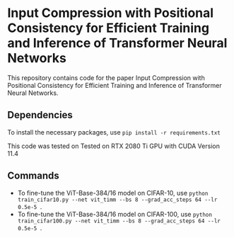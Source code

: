 # Input Compression with Positional Consistency for Efficient Training and Inference of Transformer Neural Networks


This repository contains code for the paper Input Compression with Positional Consistency for Efficient Training and Inference of Transformer Neural Networks.

## Dependencies
To install the necessary packages, use `pip install -r requirements.txt `

This code was tested on Tested on RTX 2080 Ti GPU with CUDA Version 11.4

## Commands
+ To fine-tune the ViT-Base-384/16 model on CIFAR-10, use `python train_cifar10.py --net vit_timm --bs 8 --grad_acc_steps 64 --lr 0.5e-5 `.
+ To fine-tune the ViT-Base-384/16 model on CIFAR-100, use `python train_cifar100.py --net vit_timm --bs 8 --grad_acc_steps 64 --lr 0.5e-5 `.
